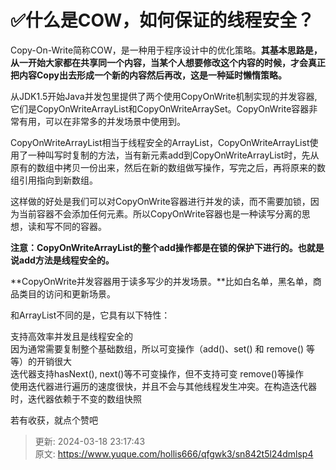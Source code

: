 # ✅什么是COW，如何保证的线程安全？

Copy-On-Write简称COW，是一种用于程序设计中的优化策略。**其基本思路是，从一开始大家都在共享同一个内容，当某个人想要修改这个内容的时候，才会真正把内容Copy出去形成一个新的内容然后再改，这是一种延时懒惰策略。**



从JDK1.5开始Java并发包里提供了两个使用CopyOnWrite机制实现的并发容器,它们是CopyOnWriteArrayList和CopyOnWriteArraySet。CopyOnWrite容器非常有用，可以在非常多的并发场景中使用到。

  
CopyOnWriteArrayList相当于线程安全的ArrayList，CopyOnWriteArrayList使用了一种叫写时复制的方法，当有新元素add到CopyOnWriteArrayList时，先从原有的数组中拷贝一份出来，然后在新的数组做写操作，写完之后，再将原来的数组引用指向到新数组。

  
这样做的好处是我们可以对CopyOnWrite容器进行并发的读，而不需要加锁，因为当前容器不会添加任何元素。所以CopyOnWrite容器也是一种读写分离的思想，读和写不同的容器。

  
**注意：CopyOnWriteArrayList的整个add操作都是在锁的保护下进行的。也就是说add方法是线程安全的。**

  
**CopyOnWrite并发容器用于读多写少的并发场景。**比如白名单，黑名单，商品类目的访问和更新场景。

  
和ArrayList不同的是，它具有以下特性：

  
支持高效率并发且是线程安全的  
因为通常需要复制整个基础数组，所以可变操作（add()、set() 和 remove() 等等）的开销很大  
迭代器支持hasNext(), next()等不可变操作，但不支持可变 remove()等操作  
使用迭代器进行遍历的速度很快，并且不会与其他线程发生冲突。在构造迭代器时，迭代器依赖于不变的数组快照  


若有收获，就点个赞吧

  




> 更新: 2024-03-18 23:17:43  
> 原文: <https://www.yuque.com/hollis666/qfgwk3/sn842t5l24dmlsp4>